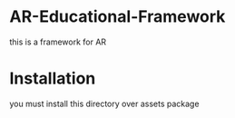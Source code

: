 # AR-Educational-Framework



this is a framework for AR 

# Installation
 you must install this directory over assets package